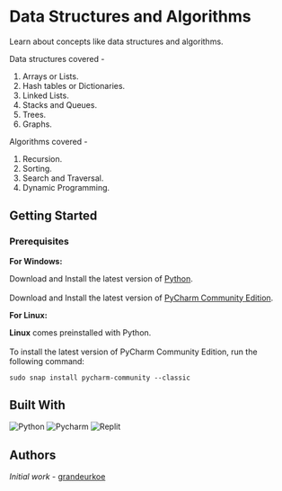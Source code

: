 # Data Structures and Algorithms
Learn about concepts like data structures and algorithms.

Data structures covered - 
1. Arrays or Lists. 
2. Hash tables or Dictionaries. 
3. Linked Lists.
4. Stacks and Queues. 
5. Trees. 
6. Graphs. 

Algorithms covered - 
1. Recursion.
2. Sorting.
3. Search and Traversal.
4. Dynamic Programming.

## Getting Started

### Prerequisites

<b>For Windows:</b>
<br/> 

Download and Install the latest version of [Python](https://www.python.org/downloads/).<br/><br/>
Download and Install the latest version of [PyCharm Community Edition](https://www.jetbrains.com/pycharm/download/?section=windows).<br/>


<b>For Linux:</b>
<br/> 

<b>Linux</b> comes preinstalled with Python.<br/><br/>
To install the latest version of PyCharm Community Edition, run the following command:
```
sudo snap install pycharm-community --classic
```


## Built With
<p>
  <img alt="Python" src="https://img.shields.io/badge/-Python-ffde57?style=flat-square&logo=python&logoColor=#4584b6" />
  <img alt="Pycharm" src="https://img.shields.io/badge/-Pycharm-ffe873?style=flat-square&logo=pycharm&logoColor=black" />
  <img alt="Replit" src="https://img.shields.io/badge/-Replit-CD5C08?style=flat-square&logo=replit&logoColor=white" />
</p>

## Authors

*Initial work* - [grandeurkoe](https://github.com/grandeurkoe)

